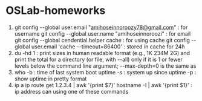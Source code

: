 # OSLab-homeworks
1. git config --global user.email "amihoseinnoroozy78@gmail.com" : for username
   git config --global user.name "amihoseinnoroozi" : for email
   git config --global cendential.helper cache : for using cache
   git config --global user.email 'cache --timeout=86400' : stored in cache for 24h
2. du -hd 1 : print sizes in human readable format (e.g., 1K 234M 2G)  and print the total for a directory (or file, with --all) only if it is 1 or fewer levels below the command line argument;  --max-depth=0 is the same as
3. who -b : time of last system boot
   uptime -s : system up since
   uptime -p : show uptime in pretty format
4. ip a
ip route get 1.2.3.4 | awk '{print $7}'
hostname -I | awk '{print $1}' : ip address can using one of these commands
